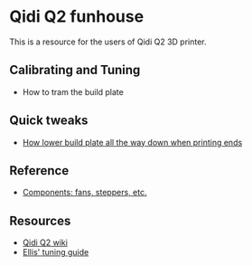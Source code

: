 # Qidi Q2 funhouse

This is a resource for the users of Qidi Q2 3D printer. 


## Calibrating and Tuning
- How to tram the build plate

## Quick tweaks
- [How lower build plate all the way down when printing ends](https://github.com/bluedrool/Qidi-Q2-tuning-tweaks-and-mods/blob/main/docs/lowertheplate.md) 

## Reference

- [Components: fans, steppers, etc.](https://github.com/bluedrool/Qidi-Q2-tuning-tweaks-and-mods/blob/main/docs/components.md)

## Resources

- [Qidi Q2 wiki](https://wiki.qidi3d.com/en/Q2)
- [Ellis' tuning guide](https://ellis3dp.com/Print-Tuning-Guide/)

<p><br></p>
